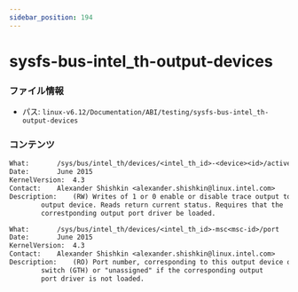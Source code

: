 ```yaml
---
sidebar_position: 194
---
```

# sysfs-bus-intel_th-output-devices

### ファイル情報

- パス: `linux-v6.12/Documentation/ABI/testing/sysfs-bus-intel_th-output-devices`

### コンテンツ

```txt
What:		/sys/bus/intel_th/devices/<intel_th_id>-<device><id>/active
Date:		June 2015
KernelVersion:	4.3
Contact:	Alexander Shishkin <alexander.shishkin@linux.intel.com>
Description:	(RW) Writes of 1 or 0 enable or disable trace output to this
		output device. Reads return current status. Requires that the
		correstponding output port driver be loaded.

What:		/sys/bus/intel_th/devices/<intel_th_id>-msc<msc-id>/port
Date:		June 2015
KernelVersion:	4.3
Contact:	Alexander Shishkin <alexander.shishkin@linux.intel.com>
Description:	(RO) Port number, corresponding to this output device on the
		switch (GTH) or "unassigned" if the corresponding output
		port driver is not loaded.

```
